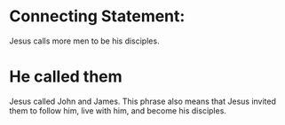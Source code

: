 
# Connecting Statement:
Jesus calls more men to be his disciples.

# He called them
Jesus called John and James. This phrase also means that Jesus invited them to follow him, live with him, and become his disciples.